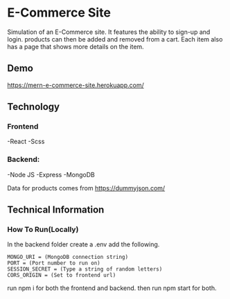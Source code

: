 # E-Commerce Site
Simulation of an E-Commerce site. It features the ability to sign-up and login. products can then be added and removed from a cart. Each item also has a page that shows more details on the item.

## Demo
https://mern-e-commerce-site.herokuapp.com/


## Technology
### Frontend
-React
-Scss

### Backend: 
-Node JS
-Express
-MongoDB

Data for products comes from https://dummyjson.com/

## Technical Information

### How To Run(Locally)
In the backend folder create a .env add the following.

    MONGO_URI = (MongoDB connection string)
    PORT = (Port number to run on)
    SESSION_SECRET = (Type a string of random letters)
    CORS_ORIGIN = (Set to frontend url)

run npm i for both the frontend and backend. then run npm start for both.